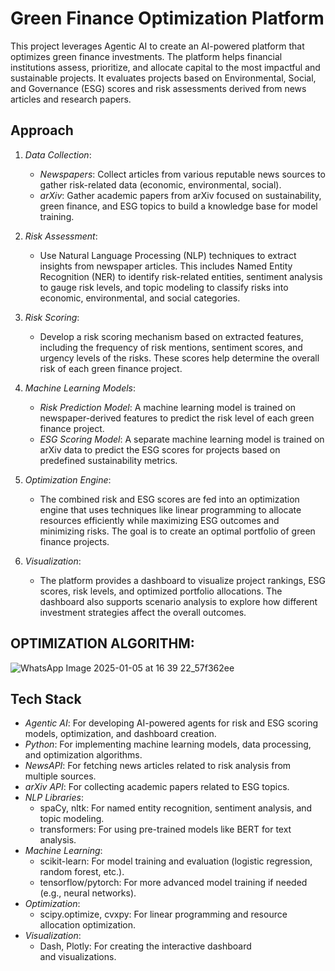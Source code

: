 # Green Finance Optimization Platform

This project leverages Agentic AI to create an AI-powered platform that optimizes green finance investments. The platform helps financial institutions assess, prioritize, and allocate capital to the most impactful and sustainable projects. It evaluates projects based on Environmental, Social, and Governance (ESG) scores and risk assessments derived from news articles and research papers.

## Approach

1. *Data Collection*:
   - *Newspapers*: Collect articles from various reputable news sources to gather risk-related data (economic, environmental, social).
   - *arXiv*: Gather academic papers from arXiv focused on sustainability, green finance, and ESG topics to build a knowledge base for model training.

2. *Risk Assessment*:
   - Use Natural Language Processing (NLP) techniques to extract insights from newspaper articles. This includes Named Entity Recognition (NER) to identify risk-related entities, sentiment analysis to gauge risk levels, and topic modeling to classify risks into economic, environmental, and social categories.
   
3. *Risk Scoring*:
   - Develop a risk scoring mechanism based on extracted features, including the frequency of risk mentions, sentiment scores, and urgency levels of the risks. These scores help determine the overall risk of each green finance project.

4. *Machine Learning Models*:
   - *Risk Prediction Model*: A machine learning model is trained on newspaper-derived features to predict the risk level of each green finance project.
   - *ESG Scoring Model*: A separate machine learning model is trained on arXiv data to predict the ESG scores for projects based on predefined sustainability metrics.

5. *Optimization Engine*:
   - The combined risk and ESG scores are fed into an optimization engine that uses techniques like linear programming to allocate resources efficiently while maximizing ESG outcomes and minimizing risks. The goal is to create an optimal portfolio of green finance projects.

6. *Visualization*:
   - The platform provides a dashboard to visualize project rankings, ESG scores, risk levels, and optimized portfolio allocations. The dashboard also supports scenario analysis to explore how different investment strategies affect the overall outcomes.
## OPTIMIZATION ALGORITHM:

![WhatsApp Image 2025-01-05 at 16 39 22_57f362ee](https://github.com/user-attachments/assets/f4265ee9-803a-4d4a-839e-6c1a9e8776ad)

## Tech Stack

- *Agentic AI*: For developing AI-powered agents for risk and ESG scoring models, optimization, and dashboard creation.
- *Python*: For implementing machine learning models, data processing, and optimization algorithms.
- *NewsAPI*: For fetching news articles related to risk analysis from multiple sources.
- *arXiv API*: For collecting academic papers related to ESG topics.
- *NLP Libraries*:
  - spaCy, nltk: For named entity recognition, sentiment analysis, and topic modeling.
  - transformers: For using pre-trained models like BERT for text analysis.
- *Machine Learning*:
  - scikit-learn: For model training and evaluation (logistic regression, random forest, etc.).
  - tensorflow/pytorch: For more advanced model training if needed (e.g., neural networks).
- *Optimization*:
  - scipy.optimize, cvxpy: For linear programming and resource allocation optimization.
- *Visualization*:
  - Dash, Plotly: For creating the interactive dashboard and visualizations.
